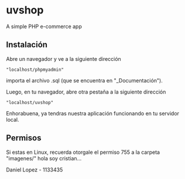 uvshop
======

A simple PHP e-commerce app

## Instalación

Abre un navegador y ve a la siguiente dirección 
```
"localhost/phpmyadmin"
```
importa el archivo .sql (que se encuentra en "_Documentación").

Luego, en tu navegador, abre otra pestaña a la siguiente dirección 
```
"localhost/uvshop"
```

Enhorabuena, ya tendras nuestra aplicación funcionando en tu servidor local.

## Permisos

Si estas en Linux, recuerda otorgale el permiso 755 a la carpeta "imagenes/"
hola soy cristian...

Daniel Lopez - 1133435
